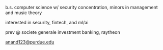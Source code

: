 b.s. computer science w/ security concentration, minors in management and music theory

interested in security, fintech, and ml/ai

prev @ societe generale investment banking, raytheon

anand123@purdue.edu
<!---
vijaysanjana/vijaysanjana is a ✨ special ✨ repository because its `README.md` (this file) appears on your GitHub profile.
You can click the Preview link to take a look at your changes.
--->
